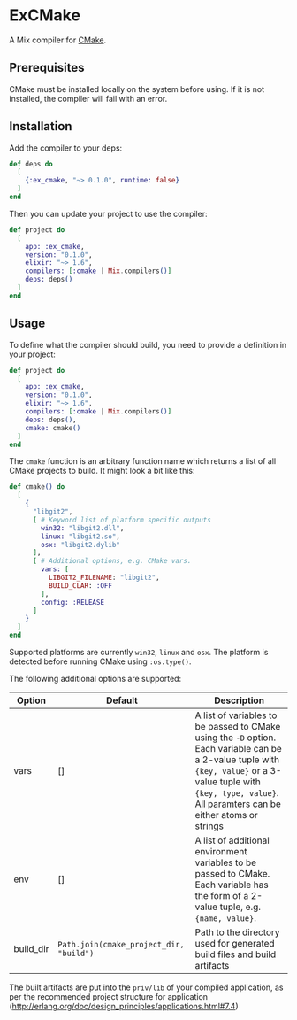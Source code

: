 # ExCMake

A Mix compiler for [CMake](https://cmake.org/).

## Prerequisites

CMake must be installed locally on the system before using. If it is not installed, the compiler will fail with an error.

## Installation

Add the compiler to your deps:

```elixir
def deps do
  [
    {:ex_cmake, "~> 0.1.0", runtime: false}
  ]
end
```

Then you can update your project to use the compiler:

```elixir
def project do
  [
    app: :ex_cmake,
    version: "0.1.0",
    elixir: "~> 1.6",
    compilers: [:cmake | Mix.compilers()]
    deps: deps()
  ]
end
```

## Usage

To define what the compiler should build, you need to provide a definition in your project:

```elixir
def project do
  [
    app: :ex_cmake,
    version: "0.1.0",
    elixir: "~> 1.6",
    compilers: [:cmake | Mix.compilers()]
    deps: deps(),
    cmake: cmake()
  ]
end
```

The `cmake` function is an arbitrary function name which returns a list of all CMake projects to build. It might look a bit like this:

```elixir
def cmake() do
  [
    {
      "libgit2",            
      [ # Keyword list of platform specific outputs
        win32: "libgit2.dll",
        linux: "libgit2.so",
        osx: "libgit2.dylib"
      ],
      [ # Additional options, e.g. CMake vars.
        vars: [
          LIBGIT2_FILENAME: "libgit2",
          BUILD_CLAR: :OFF
        ],
        config: :RELEASE
      ] 
    }
  ]
end
```

Supported platforms are currently `win32`, `linux` and `osx`. The platform is detected before running CMake using `:os.type()`.

The following additional options are supported:

| Option | Default | Description |
|--------|---------|-------------|
| vars    | []      | A list of variables to be passed to CMake using the `-D` option. Each variable can be a 2-value tuple with `{key, value}` or a 3-value tuple with `{key, type, value}`. All paramters can be either atoms or strings|
| env     | []      | A list of additional environment variables to be passed to CMake. Each variable has the form of a 2-value tuple, e.g. `{name, value}`. |
| build_dir | `Path.join(cmake_project_dir, "build")` | Path to the directory used for generated build files and build artifacts |

The built artifacts are put into the `priv/lib` of your compiled application, as per the recommended project structure for application (http://erlang.org/doc/design_principles/applications.html#7.4)
